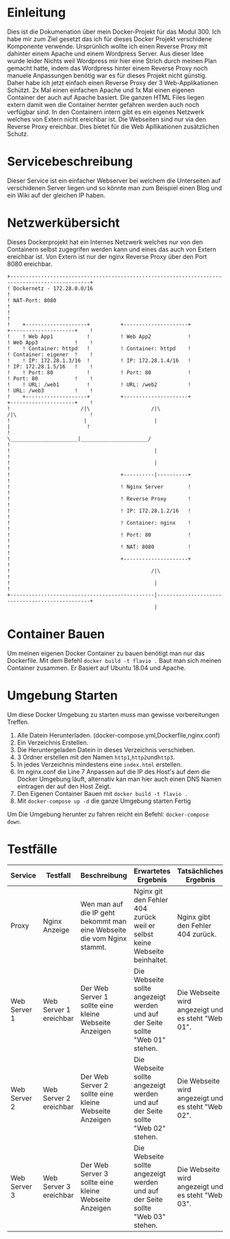 # Einleitung
Dies ist die Dokumenation über mein Docker-Projekt für das Modul 300. Ich habe mir zum Ziel gesetzt das ich für dieses Docker Projekt verschidene Komponente verwende. Ursprünlich wollte ich einen Reverse Proxy mit dahinter einem Apache und einem Wordpress Server. Aus dieser Idee wurde leider Nichts weil Wordpress mir hier eine Strich durch meinen Plan gemacht hatte, indem das Wordpress hinter einem Reverse Proxy noch manuele Anpassungen benötig war es für dieses Projekt nicht günstig. Daher habe ich jetzt einfach einen Reverse Proxy der 3 Web-Applikationen Schützt. 2x Mal einen einfachen Apache und 1x Mal einen eigenen Container der auch auf Apache basiert. Die ganzen HTML Files liegen extern damit wen die Container hernter gefahren werden auch noch verfügbar sind. In den Containern intern gibt es ein eigenes Netzwerk welches von Extern nicht ereichbar ist. Die Webseiten sind nur via den Reverse Proxy ereichbar. Dies bietet für die Web Apllikationen zusätzlichen Schutz.

# Servicebeschreibung
Dieser Service ist ein einfacher Webserver bei welchem die Unterseiten auf verschidenen Server liegen und so könnte man zum Beispiel einen Blog und ein Wiki auf der gleichen IP haben.

# Netzwerkübersicht
Dieses Dockerprojekt hat ein Internes Netzwerk welches nur von den Containern selbst zugegrifen werden kann und eines das auch von Extern ereichbar ist. Von Extern ist nur der nginx Reverse Proxy über den Port 8080 ereichbar. 

    +------------------------------------------------------------------------------------------------+
    ! Dockernetz - 172.28.0.0/16                                                                     !  
    ! NAT-Port: 8080                                                                                 !	
    !                                                                                                !	
    !    +--------------------+          +---------------------+          +---------------------+    !
    !    ! Web App1           !          ! Web App2            !          ! Web App3            !    !
    !    ! Container: httpd   !          ! Container: httpd    !          ! Container: eigener  !    !
    !    ! IP: 172.28.1.3/16  !          ! IP: 172.28.1.4/16   !          ! IP: 172.28.1.5/16   !    !
    !    ! Port: 80           !          ! Port: 80            !          ! Port: 80            !    !
    !    ! URL: /web1         !          ! URL: /web2          !          ! URL: /web3          !    !
    !    +--------------------+          +---------------------+          +---------------------+    !
    !                       /|\                    /|\                    /|\                        !
    !                        |                      |                      |                         !
    !                        \______________________|______________________/                         !
    !                                               |                                                !
    !                                               |                                                !
    !                                    +----------|----------+                                     !
    !                                    ! Nginx Server        !                                     !
    !                                    ! Reverse Proxy       !                                     !
    !                                    ! IP: 172.28.1.2/16   !                                     !
    !                                    ! Container: nginx    !                                     !
    !                                    ! Port: 80            !                                     !
    !                                    ! NAT: 8080           !                                     !
    !                                    +---------------------+                                     !
    !                                              /|\                                               !
    !                                               |                                                !
    +-----------------------------------------------|------------------------------------------------+
                                                    |
# Container Bauen
Um meinen eigenen Docker Container zu bauen benötigt man nur das Dockerfile. Mit dem Befehl `docker build -t flavio .` Baut man sich meinen Container zusammen. Er Basiert auf Ubuntu 18.04 und Apache.

# Umgebung Starten
Um diese Docker Umgebung zu starten muss man gewisse vorbereitungen Treffen.
1. Alle Datein Herunterladen. (docker-compose.yml,Dockerfile,nginx.conf)
2. Ein Verzeichnis Erstellen.
3. Die Heruntergeladen Datein in dieses Verzeichnis verschieben.
4. 3 Ordner erstellen mit den Namen `http1`,`http2`und`http3`. 
5. In jedes Verzeichnis mindestens eine `index.html` erstellen.
6. Im nginx.conf die Line 7 Anpassen auf die IP des Host's auf dem die Docker Umgebung läuft, alternativ kan man hier auch einen DNS Namen eintragen der auf den Host Zeigt.
7. Den Eigenen Container Bauen mit `docker build -t flavio .`
8. Mit `docker-compose up -d` die ganze Umgebung starten
Fertig

Um Die Umgebung herunter zu fahren reicht ein Befehl: `docker-compose down`.

# Testfälle

| Service      | Testfall               | Beschreibung                                                            | Erwartetes Ergebnis                                                            | Tatsächliches Ergebnis                             |
|--------------|------------------------|-------------------------------------------------------------------------|--------------------------------------------------------------------------------|----------------------------------------------------|
| Proxy        | Nginx Anzeige          | Wen man auf die IP geht bekommt man eine Webseite die vom Nginx stammt. | Nginx git den Fehler 404 zurück weil er selbst keine Webseite beinhaltet.      | Nginx gibt den Fehler 404 zurück.                  |
| Web Server 1 | Web Server 1 ereichbar | Der Web Server 1 sollte eine kleine Webseite Anzeigen                   | Die Webseite sollte angezeigt werden und auf der Seite sollte "Web 01" stehen. | Die Webseite wird angezeigt und es steht "Web 01". |
| Web Server 2 | Web Server 2 ereichbar | Der Web Server 2 sollte eine kleine Webseite Anzeigen                   | Die Webseite sollte angezeigt werden und auf der Seite sollte "Web 02" stehen. | Die Webseite wird angezeigt und es steht "Web 02". |
| Web Server 3 | Web Server 3 ereichbar | Der Web Server 3 sollte eine kleine Webseite Anzeigen                   | Die Webseite sollte angezeigt werden und auf der Seite sollte "Web 03" stehen. | Die Webseite wird angezeigt und es steht "Web 03". |
